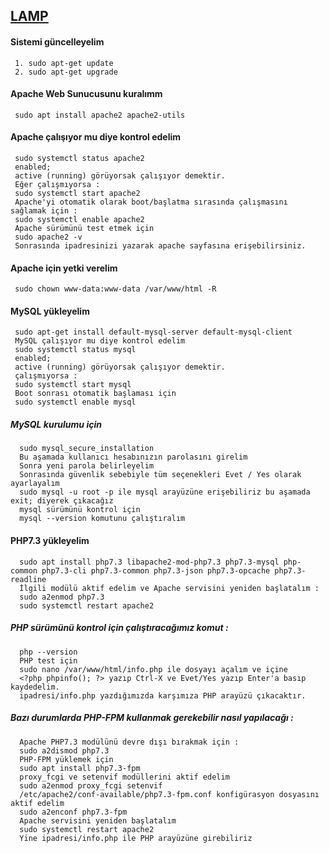 ## [LAMP](https://www.linuxbabe.com/debian/install-lamp-stack-debian-10-buster)

#### Sistemi güncelleyelim
     1. sudo apt-get update
     2. sudo apt-get upgrade
#### Apache Web Sunucusunu kuralımm
     sudo apt install apache2 apache2-utils
#### Apache çalışıyor mu diye kontrol edelim
     sudo systemctl status apache2
     enabled;
     active (running) görüyorsak çalışıyor demektir.
     Eğer çalışmıyorsa :
     sudo systemctl start apache2
     Apache'yi otomatik olarak boot/başlatma sırasında çalışmasını sağlamak için :
     sudo systemctl enable apache2
     Apache sürümünü test etmek için
     sudo apache2 -v
     Sonrasında ipadresinizi yazarak apache sayfasına erişebilirsiniz.
#### Apache için yetki verelim
     sudo chown www-data:www-data /var/www/html -R
#### MySQL yükleyelim
     sudo apt-get install default-mysql-server default-mysql-client
     MySQL çalışıyor mu diye kontrol edelim
     sudo systemctl status mysql
     enabled;
     active (running) görüyorsak çalışıyor demektir.
     çalışmıyorsa :
     sudo systemctl start mysql
     Boot sonrası otomatik başlaması için
     sudo systemctl enable mysql
##### MySQL kurulumu için
      sudo mysql_secure_installation
      Bu aşamada kullanıcı hesabınızın parolasını girelim
      Sonra yeni parola belirleyelim
      Sonrasında güvenlik sebebiyle tüm seçenekleri Evet / Yes olarak ayarlayalım
      sudo mysql -u root -p ile mysql arayüzüne erişebiliriz bu aşamada exit; diyerek çıkacağız
      mysql sürümünü kontrol için
      mysql --version komutunu çalıştıralım
####  PHP7.3 yükleyelim
      sudo apt install php7.3 libapache2-mod-php7.3 php7.3-mysql php-common php7.3-cli php7.3-common php7.3-json php7.3-opcache php7.3-readline
      İlgili modülü aktif edelim ve Apache servisini yeniden başlatalım :
      sudo a2enmod php7.3
      sudo systemctl restart apache2
##### PHP sürümünü kontrol için çalıştıracağımız komut :
      php --version
      PHP test için
      sudo nano /var/www/html/info.php ile dosyayı açalım ve içine
      <?php phpinfo(); ?> yazıp Ctrl-X ve Evet/Yes yazıp Enter'a basıp kaydedelim.
      ipadresi/info.php yazdığımızda karşımıza PHP arayüzü çıkacaktır.
##### Bazı durumlarda PHP-FPM kullanmak gerekebilir nasıl yapılacağı :
      Apache PHP7.3 modülünü devre dışı bırakmak için : 
      sudo a2dismod php7.3
      PHP-FPM yüklemek için
      sudo apt install php7.3-fpm
      proxy_fcgi ve setenvif modüllerini aktif edelim
      sudo a2enmod proxy_fcgi setenvif
      /etc/apache2/conf-available/php7.3-fpm.conf konfigürasyon dosyasını aktif edelim
      sudo a2enconf php7.3-fpm
      Apache servisini yeniden başlatalım
      sudo systemctl restart apache2
      Yine ipadresi/info.php ile PHP arayüzüne girebiliriz

